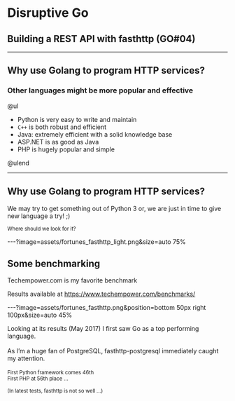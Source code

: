 # Disruptive Go

## Building a REST API with fasthttp (GO#04)

---

## Why use Golang to program HTTP services?

### Other languages might be more popular and effective

@ul

- Python is very easy to write and maintain
- <code>C++</code> is both robust and efficient
- Java: extremely efficient with a solid knowledge base
- ASP.NET is as good as Java
- PHP is hugely popular and simple

@ulend

---

## Why use Golang to program HTTP services?

We may try to get something out of Python 3 or, we are just in time to give new language a try! ;)

<small>Where should we look for it?</small>

---?image=assets/fortunes_fasthttp_light.png&size=auto 75%

## Some benchmarking

Techempower.com is my favorite benchmark

Results available at 
https://www.techempower.com/benchmarks/

---?image=assets/fortunes_fasthttp.png&position=bottom 50px right 100px&size=auto 45%

Looking at its results (May 2017) I first saw Go as a top performing language.<br><br>
As I’m a huge fan of PostgreSQL, fasthttp-postgresql immediately caught my attention.<br>
<br>
<small>First Python framework comes 46th</small><br>
<small>First PHP at 56th place ... </small><br>

<small>(In latest tests, fasthttp is not so well ...)</small>





